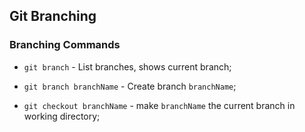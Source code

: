 ## Git Branching

### Branching Commands

* `git branch` - List branches, shows current branch;

* `git branch branchName` - Create branch `branchName`;

* `git checkout branchName` - make `branchName` the current branch in working directory;
